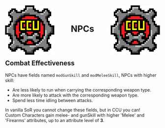﻿<p align="left">
<img src="../Images/CCU_160x160.png" alt="CCU Logo" align="left">
<img src="../Images/CCU_160x160.png" alt="Yeah there are two, so what" align="right">
</p>

<h1 align="center">
<br>
NPCs
</h1>
<br><br>

##		Combat Effectiveness

NPCs have fields named `modGunSkill` and `modMeleeSkill`, NPCs with higher skill:
* Are less likely to run when carrying the corresponding weapon type.
* Are more likely to attack with the corresponding weapon type.
* Spend less time idling between attacks.

In vanilla SoR you cannot change these fields, but in CCU you can!  
Custom Characters gain melee- and gunSkill with higher 'Melee' and 'Firearms' attributes, up to an attribute level of **3**.